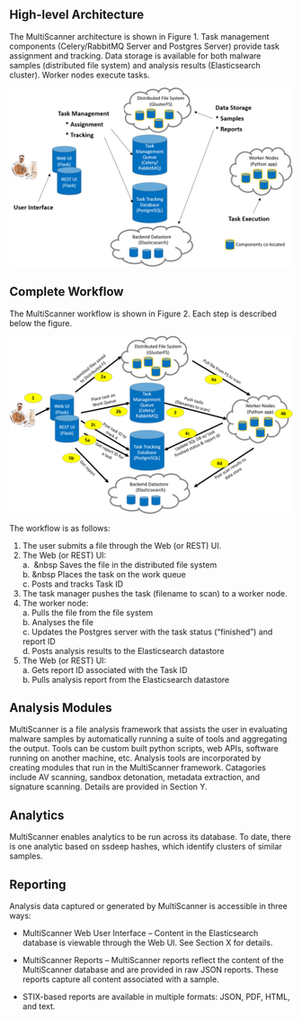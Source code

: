 High-level Architecture
-----------------------
The MultiScanner architecture is shown in Figure 1. Task management components (Celery/RabbitMQ Server and Postgres Server) provide task assignment and tracking. Data storage is available for both malware samples (distributed file system) and analysis results (Elasticsearch cluster). Worker nodes execute tasks.

![architecture1](img/arch1.png "Figure 1. MultiScanner Architecture")

Complete Workflow
-----------------
The MultiScanner workflow is shown in Figure 2. Each step is described below the figure.

![architecture2](img/arch2.png "Figure 2. MultiScanner Workflow")

The workflow is as follows:

1. The user submits a file through the Web (or REST) UI.
1. The Web (or REST) UI:  
  a\. &nbsp;&nbsp Saves the file in the distributed file system  
  b\. &nbsp Places the task on the work queue  
  c\.  Posts and tracks Task ID  
1. The task manager pushes the task (filename to scan) to a worker node.
1. The worker node:  
  a\.  Pulls the file from the file system  
  b\.  Analyses the file  
  c\.  Updates the Postgres server with the task status (“finished”) and report ID  
  d\.  Posts analysis results to the Elasticsearch datastore  
1. The Web (or REST) UI:  
  a\.  Gets report ID associated with the Task ID  
  b\.  Pulls analysis report from the Elasticsearch datastore  

Analysis Modules
----------------
MultiScanner is a file analysis framework that assists the user in evaluating malware samples by automatically running a suite of tools and aggregating the output. Tools can be custom built python scripts, web APIs, software running on another machine, etc. 
Analysis tools are incorporated by creating modules that run in the MultiScanner framework. Catagories include AV scanning, sandbox detonation, metadata extraction, and signature scanning. Details are provided in Section Y.

Analytics
---------
MultiScanner enables analytics to be run across its database. To date, there is one analytic based on ssdeep hashes, which identify clusters of similar samples.

Reporting
---------
Analysis data captured or generated by MultiScanner is accessible in three ways:

* MultiScanner Web User Interface – Content in the Elasticsearch database is viewable through the Web UI. See Section X for details. 

* MultiScanner Reports – MultiScanner reports reflect the content of the MultiScanner database and are provided in raw JSON reports. These reports capture all content associated with a sample.

* STIX-based reports are available in multiple formats: JSON, PDF, HTML, and text. 